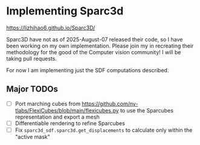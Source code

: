 # Implementing Sparc3d

https://lizhihao6.github.io/Sparc3D/

Sparc3D have not as of 2025-August-07 released their code, so I have been working on my own implementation. Please join my in recreating their methodology for the good of the Computer vision community! I will be taking pull requests.

For now I am implementing just the SDF computations described.

## Major TODOs
- [ ] Port marching cubes from https://github.com/nv-tlabs/FlexiCubes/blob/main/flexicubes.py to use the Sparcubes representation and export a mesh
- [ ] Differentiable rendering to refine Sparcubes
- [ ] Fix `sparc3d_sdf.sparc3d.get_displacements` to calculate only within the "active mask"